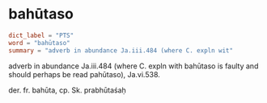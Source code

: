 # bahūtaso

``` toml
dict_label = "PTS"
word = "bahūtaso"
summary = "adverb in abundance Ja.iii.484 (where C. expln wit"
```

adverb in abundance Ja.iii.484 (where C. expln with bahūtaso is faulty and should perhaps be read pahūtaso), Ja.vi.538.

der. fr. bahūta, cp. Sk. prabhūtaśaḥ


